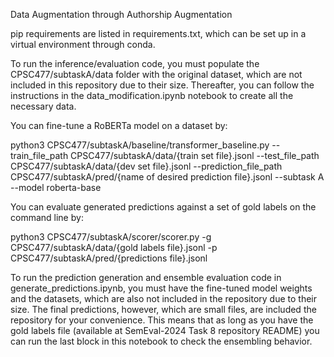 Data Augmentation through Authorship Augmentation

pip requirements are listed in requirements.txt, which can be set up in a virtual environment through conda.

To run the inference/evaluation code, you must populate the CPSC477/subtaskA/data folder with the original dataset, which are not included in this repository due to their size. Thereafter, you can follow the instructions in the data_modification.ipynb notebook to create all the necessary data.

You can fine-tune a RoBERTa model on a dataset by:

  python3 CPSC477/subtaskA/baseline/transformer_baseline.py --train_file_path CPSC477/subtaskA/data/{train set file}.jsonl --test_file_path CPSC477/subtaskA/data/{dev set file}.jsonl --prediction_file_path CPSC477/subtaskA/pred/{name of desired prediction file}.jsonl --subtask A --model roberta-base

You can evaluate generated predictions against a set of gold labels on the command line by:

  python3 CPSC477/subtaskA/scorer/scorer.py -g CPSC477/subtaskA/data/{gold labels file}.jsonl -p CPSC477/subtaskA/pred/{predictions file}.jsonl

To run the prediction generation and ensemble evaluation code in generate_predictions.ipynb, you must have the fine-tuned model weights and the datasets, which are also not included in the repository due to their size. The final predictions, however, which are small files, are included the repository for your convenience. This means that as long as you have the gold labels file (available at SemEval-2024 Task 8 repository README) you can run the last block in this notebook to check the ensembling behavior.
